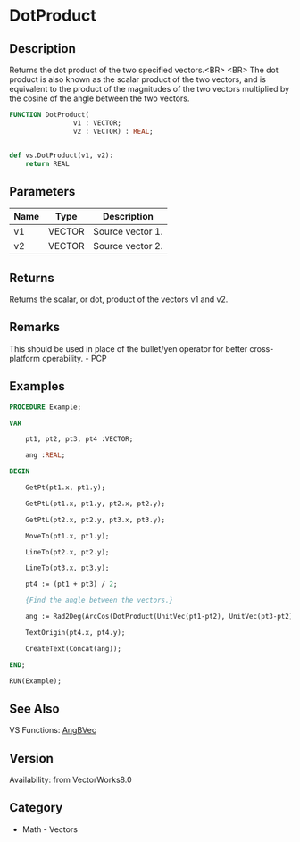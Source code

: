 # DotProduct

## Description
Returns the dot product of the two specified vectors.&lt;BR&gt;
&lt;BR&gt;
The dot product is also known as the scalar product of the two vectors, and is equivalent to the product of the magnitudes of the two vectors multiplied by the cosine of the angle between the two vectors.

```pascal
FUNCTION DotProduct(
				v1 : VECTOR;
				v2 : VECTOR) : REAL;
```

```python

def vs.DotProduct(v1, v2):
    return REAL
```

## Parameters
|Name|Type|Description|
|---|---|---|
|v1|VECTOR|Source vector 1.|
|v2|VECTOR|Source vector 2.|

## Returns
Returns the scalar, or dot, product of the vectors v1 and v2.

## Remarks
This should be used in place of the bullet/yen operator for better cross-platform operability. - PCP

## Examples
```pascal
PROCEDURE Example;

VAR

	pt1, pt2, pt3, pt4 :VECTOR;

	ang :REAL;

BEGIN

	GetPt(pt1.x, pt1.y);

	GetPtL(pt1.x, pt1.y, pt2.x, pt2.y);

	GetPtL(pt2.x, pt2.y, pt3.x, pt3.y);

	MoveTo(pt1.x, pt1.y);

	LineTo(pt2.x, pt2.y);

	LineTo(pt3.x, pt3.y);

	pt4 := (pt1 + pt3) / 2;

	{Find the angle between the vectors.}

	ang := Rad2Deg(ArcCos(DotProduct(UnitVec(pt1-pt2), UnitVec(pt3-pt2))));

	TextOrigin(pt4.x, pt4.y);

	CreateText(Concat(ang));

END;

RUN(Example);
```

## See Also
VS Functions:
[AngBVec](AngBVec.md)

## Version
Availability: from VectorWorks8.0
## Category
* Math - Vectors

